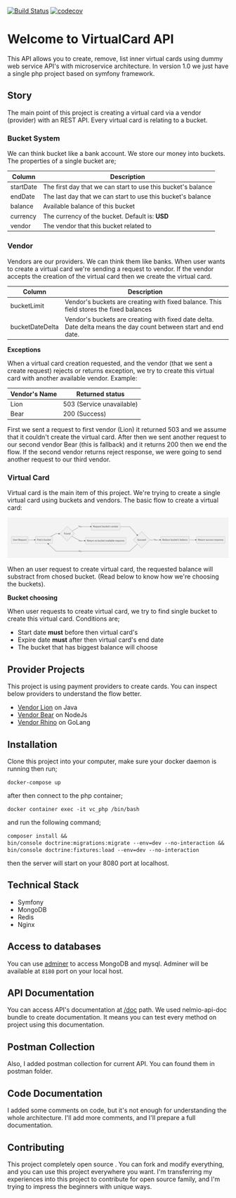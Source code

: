 [![Build Status](https://travis-ci.com/MehGokalp/virtual-card.svg?branch=master)](https://travis-ci.com/MehGokalp/virtual-card) [![codecov](https://codecov.io/gh/MehGokalp/virtual-card/branch/master/graph/badge.svg)](https://codecov.io/gh/MehGokalp/virtual-card)

# Welcome to VirtualCard API
This API allows you to create, remove, list inner virtual cards using dummy web service API's with microservice architecture. In version 1.0 we just have a single php project based on symfony framework. 

## Story

The main point of this project is creating a virtual card via a vendor (provider) with an REST API.
Every virtual card is relating to a bucket.
### Bucket System
We can think bucket like a bank account. We store our money into buckets.
The properties of a single bucket are;

|Column|Description|
|--|--|
|startDate|The first day that we can start to use this bucket's balance|
|endDate|The last day that we can start to use this bucket's balance|
|balance|Available balance of this bucket|
|currency|The currency of the bucket. Default is: **USD**|
|vendor|The vendor that this bucket related to|

### Vendor

Vendors are our providers. We can think them like banks. When user wants to create a virtual card we're sending a request to vendor. If the vendor accepts the creation of the virtual card then we create the virtual card.

|Column|Description|
|--|--|
bucketLimit|Vendor's buckets are creating with fixed balance. This field stores the fixed balances|
bucketDateDelta|Vendor's buckets are creating with fixed date delta. Date delta means the day count between start and end date.|


**Exceptions**

When a virtual card creation requested, and the vendor (that we sent a create request) rejects or returns exception, we try to create this virtual card with another available vendor.
Example:

|Vendor's Name|Returned status|
|--|--|
|Lion|503 (Service unavailable)|
|Bear|200 (Success)|

First we sent a request to first vendor (Lion) it returned 503 and we assume that it couldn't create the virtual card. After then we sent another request to our second vendor Bear (this is fallback) and it returns 200 then we end the flow.
If the second vendor returns reject response, we were going to send another request to our third vendor.

### Virtual Card

Virtual card is the main item of this project. We're trying to create a single virtual card using buckets and vendors.
The basic flow to create a virtual card:

![Flow](https://raw.githubusercontent.com/MehGokalp/virtual-card/master/docs/flow.png)

When an user request to create virtual card, the requested balance will substract from chosed bucket. (Read below to know how we're choosing the buckets).

**Bucket choosing**

When user requests to create virtual card, we try to find single bucket to create this virtual card. Conditions are;

- Start date **must** before then virtual card's
- Expire date **must** after then virtual card's end date
- The bucket that has biggest balance will choose



## Provider Projects

This project is using payment providers to create cards. You can inspect below providers to understand the flow better.

 - [Vendor Lion](https://github.com/MehGokalp/vendor-lion) on Java
 - [Vendor Bear](https://github.com/MehGokalp/vendor-bear) on NodeJs
 - [Vendor Rhino](https://github.com/MehGokalp/vendor-rhino) on GoLang

## Installation

Clone this project into your computer, make sure your docker daemon is running then run;

    docker-compose up

after then connect to the php container;

    docker container exec -it vc_php /bin/bash

and run the following command;

    composer install &&
    bin/console doctrine:migrations:migrate --env=dev --no-interaction &&
    bin/console doctrine:fixtures:load --env=dev --no-interaction

then the server will start on your 8080 port at localhost.

## Technical Stack

 - Symfony
 - MongoDB
 - Redis
 - Nginx

## Access to databases

You can use [adminer](https://github.com/vrana/adminer) to access MongoDB and mysql. Adminer will be available at `8180` port on your local host.

## API Documentation

You can access API's documentation at [/doc](http://localhost:8080/doc) path. We used nelmio-api-doc bundle to create documentation. It means you can test every method on project using this documentation.

## Postman Collection

Also, I added postman collection for current API. You can found them in postman folder.

## Code Documentation

I added some comments on code, but it's not enough for understanding the whole architecture. I'll add more comments, and I'll prepare a full documentation.

## Contributing

This project completely open source . You can fork and modify everything, and you can use this project everywhere you want. I'm transferring my experiences into this project to contribute for open source family, and I'm trying to impress the beginners with unique ways.

